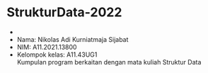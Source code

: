 # StrukturData-2022
+
+ Nama: Nikolas Adi Kurniatmaja Sijabat <br>
+ NIM: A11.2021.13800 <br>
+ Kelompok kelas: A11.43UG1 <br>
  Kumpulan program berkaitan dengan mata kuliah Struktur Data

